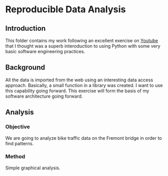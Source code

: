 # Reproducible Data Analysis

## Introduction

This folder contains my work following an excellent exercise on [Youtube](https://www.youtube.com/watch?v=DjpCHNYQodY&) that I thought was a superb interoduction to using Python with some very basic software engineering practices.

## Background

All the data is imported from the web using an interesting data access approach. Basically, a small function in a library was created. I want to use this capability going forward. This exercise will form the basis of my software architecture going forward.

## Analysis

### Objective

We are going to analyze bike traffic data on the Fremont bridge in order to find patterns.

### Method

Simple graphical analysis.
